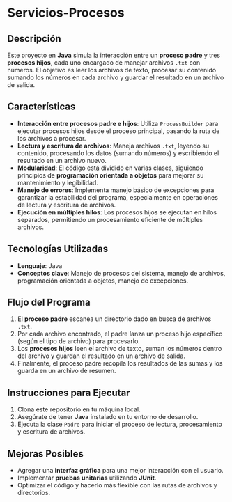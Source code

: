 # Servicios-Procesos

## Descripción

Este proyecto en **Java** simula la interacción entre un **proceso padre** y tres **procesos hijos**, cada uno encargado de manejar archivos `.txt` con números. El objetivo es leer los archivos de texto, procesar su contenido sumando los números en cada archivo y guardar el resultado en un archivo de salida.

## Características

- **Interacción entre procesos padre e hijos**: Utiliza `ProcessBuilder` para ejecutar procesos hijos desde el proceso principal, pasando la ruta de los archivos a procesar.
- **Lectura y escritura de archivos**: Maneja archivos `.txt`, leyendo su contenido, procesando los datos (sumando números) y escribiendo el resultado en un archivo nuevo.
- **Modularidad**: El código está dividido en varias clases, siguiendo principios de **programación orientada a objetos** para mejorar su mantenimiento y legibilidad.
- **Manejo de errores**: Implementa manejo básico de excepciones para garantizar la estabilidad del programa, especialmente en operaciones de lectura y escritura de archivos.
- **Ejecución en múltiples hilos**: Los procesos hijos se ejecutan en hilos separados, permitiendo un procesamiento eficiente de múltiples archivos.

## Tecnologías Utilizadas

- **Lenguaje**: Java
- **Conceptos clave**: Manejo de procesos del sistema, manejo de archivos, programación orientada a objetos, manejo de excepciones.

## Flujo del Programa

1. El **proceso padre** escanea un directorio dado en busca de archivos `.txt`.
2. Por cada archivo encontrado, el padre lanza un proceso hijo específico (según el tipo de archivo) para procesarlo.
3. Los **procesos hijos** leen el archivo de texto, suman los números dentro del archivo y guardan el resultado en un archivo de salida.
4. Finalmente, el proceso padre recopila los resultados de las sumas y los guarda en un archivo de resumen.

## Instrucciones para Ejecutar

1. Clona este repositorio en tu máquina local.
2. Asegúrate de tener **Java** instalado en tu entorno de desarrollo.
3. Ejecuta la clase `Padre` para iniciar el proceso de lectura, procesamiento y escritura de archivos.

## Mejoras Posibles

- Agregar una **interfaz gráfica** para una mejor interacción con el usuario.
- Implementar **pruebas unitarias** utilizando **JUnit**.
- Optimizar el código y hacerlo más flexible con las rutas de archivos y directorios.
